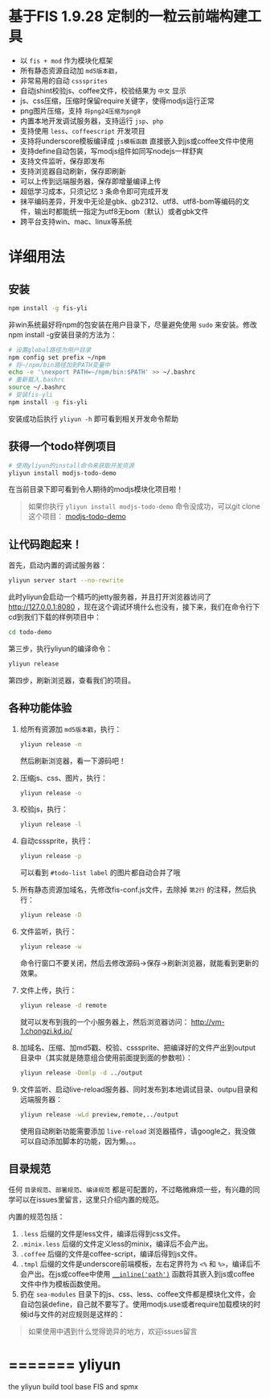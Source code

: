 
基于FIS 1.9.28 定制的一粒云前端构建工具
======


* 以 ``fis + mod`` 作为模块化框架
* 所有静态资源自动加 ``md5版本戳``，
* 非常易用的自动 ``csssprites``
* 自动jshint校验js、coffee文件，校验结果为 ``中文`` 显示
* js、css压缩，压缩时保留require关键字，使得modjs运行正常
* png图片压缩，支持 ``将png24压缩为png8``
* 内置本地开发调试服务器，支持运行 ``jsp``、``php``
* 支持使用 ``less``、``coffeescript`` 开发项目
* 支持将underscore模板编译成 ``js模板函数`` 直接嵌入到js或coffee文件中使用
* 支持define自动包装，写modjs组件如同写nodejs一样舒爽
* 支持文件监听，保存即发布
* 支持浏览器自动刷新，保存即刷新
* 可以上传到远端服务器，保存即增量编译上传
* 超低学习成本，只须记忆 ``3`` 条命令即可完成开发
* 抹平编码差异，开发中无论是gbk、gb2312、utf8、utf8-bom等编码的文件，输出时都能统一指定为utf8无bom（默认）或者gbk文件
* 跨平台支持win、mac、linux等系统

详细用法
=========

## 安装

```bash
npm install -g fis-yli
```

非win系统最好将npm的包安装在用户目录下，尽量避免使用 ``sudo`` 来安装。修改npm install -g安装目录的方法为：

```bash
# 设置global路径为用户目录
npm config set prefix ~/npm
# 将~/npm/bin路径加到PATH变量中
echo -e '\nexport PATH=~/npm/bin:$PATH' >> ~/.bashrc
# 重新载入.bashrc
source ~/.bashrc
# 安装fis-yli
npm install -g fis-yli
```

安装成功后执行 ``yliyun -h`` 即可看到相关开发命令帮助

## 获得一个todo样例项目

```bash
# 使用yliyun的install命令来获取开发资源
yliyun install modjs-todo-demo
```

在当前目录下即可看到令人期待的modjs模块化项目啦！

> 如果你执行 ``yliyun install modjs-todo-demo`` 命令没成功，可以git clone 这个项目： [modjs-todo-demo](https://github.com/fouber/modjs-todo-demo)

## 让代码跑起来！

首先，启动内置的调试服务器：

```bash
yliyun server start --no-rewrite
```

此时yliyun会启动一个精巧的jetty服务器，并且打开浏览器访问了 http://127.0.0.1:8080 ，现在这个调试环境什么也没有，接下来，我们在命令行下cd到我们下载的样例项目中：

```bash
cd todo-demo
```

第三步，执行yliyun的编译命令：

```bash
yliyun release
```

第四步，刷新浏览器，查看我们的项目。

## 各种功能体验

1. 给所有资源加 ``md5版本戳``，执行：

    ```bash
    yliyun release -m
    ```
    
    然后刷新浏览器，看一下源码吧！

1. 压缩js、css、图片，执行：

    ```bash
    yliyun release -o
    ```

1. 校验js，执行：

    ```bash
    yliyun release -l
    ```

1. 自动csssprite，执行：

    ```bash
    yliyun release -p
    ```
    
    可以看到 ``#todo-list label`` 的图片都自动合并了哦

1. 所有静态资源加域名，先修改fis-conf.js文件，去除掉 ``第2行`` 的注释，然后执行：

    ```bash
    yliyun release -D
    ```

1. 文件监听，执行：

    ```bash
    yliyun release -w
    ```
    
    命令行窗口不要关闭，然后去修改源码->保存->刷新浏览器，就能看到更新的效果。

1. 文件上传，执行：

    ```bash
    yliyun release -d remote
    ```
    
    就可以发布到我的一个小服务器上，然后浏览器访问： http://vm-1.chongzi.kd.io/

1. 加域名、压缩、加md5戳、校验、csssprite、把编译好的文件产出到output目录中（其实就是随意组合使用前面提到面的参数啦）：

    ```bash
    yliyun release -Domlp -d ../output
    ```

1. 文件监听、启动live-reload服务器、同时发布到本地调试目录、outpu目录和远端服务器：

    ```bash
    yliyun release -wLd preview,remote,../output
    ```

    使用自动刷新功能需要添加 ``live-reload`` 浏览器插件，请google之，我没做可以自动添加脚本的功能，因为懒。。。

## 目录规范

任何 ``目录规范``、``部署规范``、``编译规范`` 都是可配置的，不过略微麻烦一些，有兴趣的同学可以在issues里留言，这里只介绍内置的规范。

内置的规范包括：

1. ``.less`` 后缀的文件是less文件，编译后得到css文件。
1. ``.minix.less`` 后缀的文件定义less的minix，编译后不会产出。
1. ``.coffee`` 后缀的文件是coffee-script，编译后得到js文件。
1. ``.tmpl`` 后缀的文件是underscore前端模板，左右定界符为 ``<%`` 和 ``%>``，编译后不会产出。在js或coffee中使用 [``__inline('path')``](https://github.com/fouber/modjs-todo-demo/blob/c80f78cd56c2ad31ff344892f7a0dd5648f049d0/sea-modules/views/todos.js#L12) 函数将其嵌入到js或coffee文件中作为模板函数使用。
1. 扔在 ``sea-modules`` 目录下的js、css、less、coffee文件都是模块化文件，会自动包装define，自己就不要写了。使用modjs.use或者require加载模块的时候id与文件的对应规则是这样的：


> 如果使用中遇到什么觉得诡异的地方，欢迎issues留言

=======
yliyun
=======

the yliyun build tool base FIS and spmx